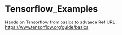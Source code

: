 # Tensorflow_Examples
Hands on Tensorflow from basics to advance
Ref URL : https://www.tensorflow.org/guide/basics